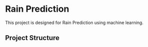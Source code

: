 # Rain Prediction

This project is designed for Rain Prediction using machine learning.

## Project Structure